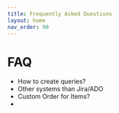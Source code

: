 ```yaml
---
title: Frequently Asked Questions
layout: home
nav_order: 90
---
```


# FAQ
- How to create queries?
- Other systems than Jira/ADO
- Custom Order for Items?
- 